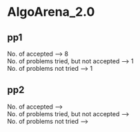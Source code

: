 # AlgoArena_2.0

## pp1
No. of accepted --> 8  <br>
No. of problems tried, but not accepted --> 1   <br>
No. of problems not tried --> 1  <br>

## pp2
No. of accepted -->   <br>
No. of problems tried, but not accepted -->   <br> 
No. of problems not tried -->   <br>

